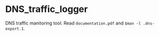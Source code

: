 # DNS_traffic_logger
DNS traffic manitoring tool. Read `documentation.pdf` and `$man -l .dns-export.1`.
